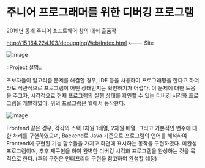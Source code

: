# 주니어 프로그래머를 위한 디버깅 프로그램
2019년 동계 주니어 소프트웨어 창의 대회 출품작

http://15.164.224.103/debuggingWeb/Index.html <--- Site

![image](https://user-images.githubusercontent.com/44183221/86325619-4aca6980-bc7b-11ea-96a8-940e93277e9d.png)

::Project 설명::

초보자들이 알고리즘 문제를 해결할 경우, IDE 등을 사용하여 프로그래밍을 한다고 하더라도 직관적으로 프로그램이 어떤 상태인지는 확인하기가 어렵다.
이 문제에 대한 도움을 주고자, 시각적으로 현재 프로그램의 실행 상태를 확인할 수 있는 디버깅 시각화 프로그램을 개발하였다. 위의 프로그램은 웹에서 동작한다.

![image](https://user-images.githubusercontent.com/44183221/86324713-ece95200-bc79-11ea-9771-860c53a5dc4a.png)

Frontend 같은 경우, 각각의 스택 1차원 1배열, 2차원 배열, 그리고 기본적인 변수에 대한 처리를 구현하였으며,
Backend로 Java 기준으로 프로그램의 언어를 해석하여 Frontend에 구현된 기능 함수들을 가지고 화면에 표시하는 동작을 구현하였다.
미완성 프로그램이며, 추후 재구현을 하여 완벽한 디버깅 시각화 프로그램을 완성하는 것을 목적으로 한다. (후의 구현은 인터프리터 구현을 참고하여 완성할 예정)


